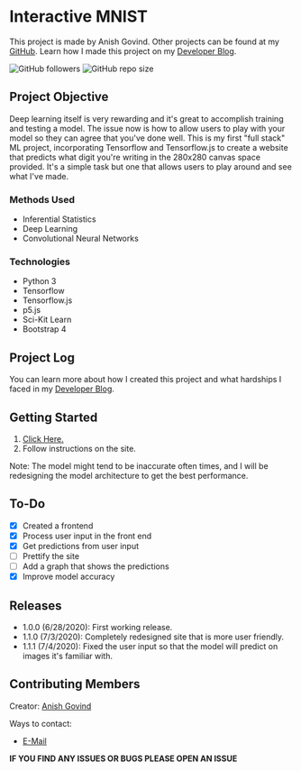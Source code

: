 # Interactive MNIST
This project is made by Anish Govind. Other projects can be found at my [GitHub](https://github.com/anishg24).
Learn how I made this project on my [Developer Blog](https://anishgovind.wordpress.com/2020/07/03/interactive-mnist/).

![GitHub followers](https://img.shields.io/github/followers/anishg24?label=Follow&style=social)
![GitHub repo size](https://img.shields.io/github/repo-size/anishg24/MalariaClassifier?style=flat-square)

## Project Objective
Deep learning itself is very rewarding and it's great to accomplish training and testing a model. The issue now
is how to allow users to play with your model so they can agree that you've done well.
This is my first "full stack" ML project, incorporating Tensorflow and Tensorflow.js to create a website that 
predicts what digit you're writing in the 280x280 canvas space provided. It's a simple task but one that allows users
to play around and see what I've made.

### Methods Used
* Inferential Statistics
* Deep Learning
* Convolutional Neural Networks

### Technologies
* Python 3
* Tensorflow
* Tensorflow.js
* p5.js
* Sci-Kit Learn
* Bootstrap 4

## Project Log
You can learn more about how I created this project and what hardships I faced in my [Developer Blog](https://anishgovind.wordpress.com/2020/07/03/interactive-mnist/).

## Getting Started
1. [Click Here.](https://anishg24.github.io/InteractiveMNIST)
2. Follow instructions on the site.

Note: The model might tend to be inaccurate often times, and I will be redesigning the model architecture to get the best performance.

## To-Do
- [x] Created a frontend
- [x] Process user input in the front end
- [x] Get predictions from user input
- [ ] Prettify the site
- [ ] Add a graph that shows the predictions
- [x] Improve model accuracy

## Releases
- 1.0.0 (6/28/2020): First working release.
- 1.1.0 (7/3/2020): Completely redesigned site that is more user friendly.
- 1.1.1 (7/4/2020): Fixed the user input so that the model will predict on images it's familiar with.

## Contributing Members

Creator: [Anish Govind](https://github.com/anishg24)

Ways to contact:
* [E-Mail](anishg24@gmail.com)

**IF YOU FIND ANY ISSUES OR BUGS PLEASE OPEN AN ISSUE**
